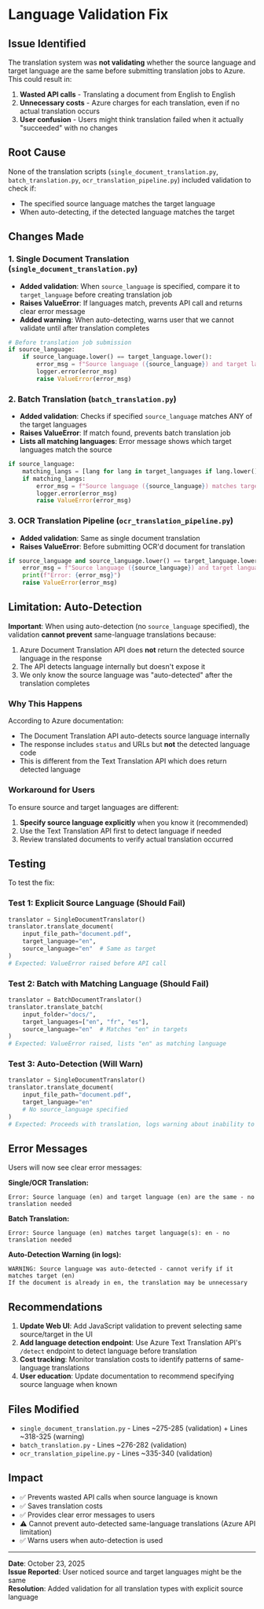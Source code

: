 # Language Validation Fix

## Issue Identified

The translation system was **not validating** whether the source language and target language are the same before submitting translation jobs to Azure. This could result in:

1. **Wasted API calls** - Translating a document from English to English
2. **Unnecessary costs** - Azure charges for each translation, even if no actual translation occurs
3. **User confusion** - Users might think translation failed when it actually "succeeded" with no changes

## Root Cause

None of the translation scripts (`single_document_translation.py`, `batch_translation.py`, `ocr_translation_pipeline.py`) included validation to check if:
- The specified source language matches the target language
- When auto-detecting, if the detected language matches the target

## Changes Made

### 1. Single Document Translation (`single_document_translation.py`)
- **Added validation**: When `source_language` is specified, compare it to `target_language` before creating translation job
- **Raises ValueError**: If languages match, prevents API call and returns clear error message
- **Added warning**: When auto-detecting, warns user that we cannot validate until after translation completes

```python
# Before translation job submission
if source_language:
    if source_language.lower() == target_language.lower():
        error_msg = f"Source language ({source_language}) and target language ({target_language}) are the same - no translation needed"
        logger.error(error_msg)
        raise ValueError(error_msg)
```

### 2. Batch Translation (`batch_translation.py`)
- **Added validation**: Checks if specified `source_language` matches ANY of the target languages
- **Raises ValueError**: If match found, prevents batch translation job
- **Lists all matching languages**: Error message shows which target languages match the source

```python
if source_language:
    matching_langs = [lang for lang in target_languages if lang.lower() == source_language.lower()]
    if matching_langs:
        error_msg = f"Source language ({source_language}) matches target language(s): {', '.join(matching_langs)} - no translation needed"
        logger.error(error_msg)
        raise ValueError(error_msg)
```

### 3. OCR Translation Pipeline (`ocr_translation_pipeline.py`)
- **Added validation**: Same as single document translation
- **Raises ValueError**: Before submitting OCR'd document for translation

```python
if source_language and source_language.lower() == target_language.lower():
    error_msg = f"Source language ({source_language}) and target language ({target_language}) are the same - no translation needed"
    print(f"Error: {error_msg}")
    raise ValueError(error_msg)
```

## Limitation: Auto-Detection

**Important**: When using auto-detection (no `source_language` specified), the validation **cannot prevent** same-language translations because:

1. Azure Document Translation API does **not** return the detected source language in the response
2. The API detects language internally but doesn't expose it
3. We only know the source language was "auto-detected" after the translation completes

### Why This Happens

According to Azure documentation:
- The Document Translation API auto-detects source language internally
- The response includes `status` and URLs but **not** the detected language code
- This is different from the Text Translation API which does return detected language

### Workaround for Users

To ensure source and target languages are different:
1. **Specify source language explicitly** when you know it (recommended)
2. Use the Text Translation API first to detect language if needed
3. Review translated documents to verify actual translation occurred

## Testing

To test the fix:

### Test 1: Explicit Source Language (Should Fail)
```python
translator = SingleDocumentTranslator()
translator.translate_document(
    input_file_path="document.pdf",
    target_language="en",
    source_language="en"  # Same as target
)
# Expected: ValueError raised before API call
```

### Test 2: Batch with Matching Language (Should Fail)
```python
translator = BatchDocumentTranslator()
translator.translate_batch(
    input_folder="docs/",
    target_languages=["en", "fr", "es"],
    source_language="en"  # Matches "en" in targets
)
# Expected: ValueError raised, lists "en" as matching language
```

### Test 3: Auto-Detection (Will Warn)
```python
translator = SingleDocumentTranslator()
translator.translate_document(
    input_file_path="document.pdf",
    target_language="en"
    # No source_language specified
)
# Expected: Proceeds with translation, logs warning about inability to validate
```

## Error Messages

Users will now see clear error messages:

**Single/OCR Translation:**
```
Error: Source language (en) and target language (en) are the same - no translation needed
```

**Batch Translation:**
```
Error: Source language (en) matches target language(s): en - no translation needed
```

**Auto-Detection Warning (in logs):**
```
WARNING: Source language was auto-detected - cannot verify if it matches target (en)
If the document is already in en, the translation may be unnecessary
```

## Recommendations

1. **Update Web UI**: Add JavaScript validation to prevent selecting same source/target in the UI
2. **Add language detection endpoint**: Use Azure Text Translation API's `/detect` endpoint to detect language before translation
3. **Cost tracking**: Monitor translation costs to identify patterns of same-language translations
4. **User education**: Update documentation to recommend specifying source language when known

## Files Modified

- `single_document_translation.py` - Lines ~275-285 (validation) + Lines ~318-325 (warning)
- `batch_translation.py` - Lines ~276-282 (validation)
- `ocr_translation_pipeline.py` - Lines ~335-340 (validation)

## Impact

- ✅ Prevents wasted API calls when source language is known
- ✅ Saves translation costs
- ✅ Provides clear error messages to users
- ⚠️ Cannot prevent auto-detected same-language translations (Azure API limitation)
- ✅ Warns users when auto-detection is used

---

**Date**: October 23, 2025  
**Issue Reported**: User noticed source and target languages might be the same  
**Resolution**: Added validation for all translation types with explicit source language
